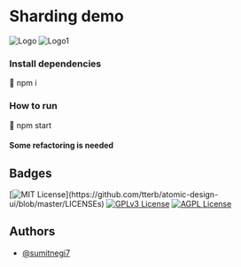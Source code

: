 

# Sharding demo




![Logo](https://webimages.mongodb.com/_com_assets/cms/kp8ro3gdgjy5f96fa-shardingex1.jpeg?auto=format%252Ccompress)
![Logo1](https://www.enjoyalgorithms.com/static/consistent-hashing-in-system-design-cover-39c5d7af68c9e69d5a2fb2a1cd50eb8a.jpg)


### Install dependencies

🥊 npm i

### How to run

 🥊 npm start

#### Some refactoring is needed 


## Badges


[![MIT License](https://img.shields.io/apm/l/atomic-design-ui.svg?)](https://github.com/tterb/atomic-design-ui/blob/master/LICENSEs)
[![GPLv3 License](https://img.shields.io/badge/License-GPL%20v3-yellow.svg)](https://opensource.org/licenses/)
[![AGPL License](https://img.shields.io/badge/license-AGPL-blue.svg)](http://www.gnu.org/licenses/agpl-3.0)


## Authors

- [@sumitnegi7](https://www.github.com/sumitnegi7)

